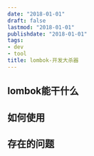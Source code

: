 ```yaml
---
date: "2018-01-01"
draft: false
lastmod: "2018-01-01"
publishdate: "2018-01-01"
tags:
- dev
- tool
title: lombok-开发大杀器
---
```

## lombok能干什么

## 如何使用

## 存在的问题